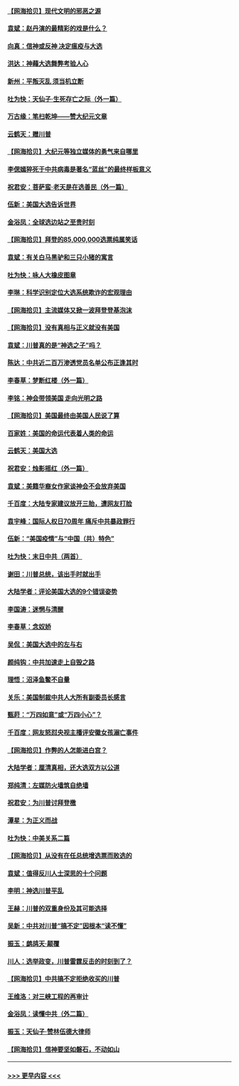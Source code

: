 #### [【网海拾贝】现代文明的邪恶之源](../pages/nsc993/n12634425.md?t=12211502) 
#### [袁斌：赵丹演的最精彩的戏是什么？](../pages/nsc993/n12633316.md?t=12211502) 
#### [向真：信神或反神 决定瘟疫与大选](../pages/nsc993/n12632710.md?t=12211502) 
#### [洪达：神藉大选舞弊考验人心](../pages/nsc993/n12631962.md?t=12211502) 
#### [新州：平叛灭乱  须当机立断](../pages/nsc993/n12631946.md?t=12211502) 
#### [吐为快：天仙子‧生死存亡之际（外一篇）](../pages/nsc993/n12631927.md?t=12211502) 
#### [万古缘：笔扫乾坤——赞大纪元文章](../pages/nsc993/n12631922.md?t=12211502) 
#### [云鹤天：赠川普](../pages/nsc993/n12631823.md?t=12211502) 
#### [【网海拾贝】大纪元等独立媒体的勇气来自哪里](../pages/nsc993/n12629961.md?t=12211502) 
#### [李偲嫣猝死于中共病毒是著名“蓝丝”的最终样板意义](../pages/nsc993/n12628812.md?t=12211502) 
#### [祝君安：菩萨蛮·老天是在选善民（外一篇）](../pages/nsc993/n12628793.md?t=12211502) 
#### [伍新：美国大选告诉世界](../pages/nsc993/n12628768.md?t=12211502) 
#### [金浴凤：全球选边站之至贵时刻](../pages/nsc993/n12627318.md?t=12211502) 
#### [【网海拾贝】拜登的85,000,000选票纯属笑话](../pages/nsc993/n12626569.md?t=12211502) 
#### [袁斌：有关白马黑驴和三只小猪的寓言](../pages/nsc993/n12626198.md?t=12211502) 
#### [吐为快：咏人大橡皮图章](../pages/nsc993/n12624470.md?t=12211502) 
#### [李琳：科学识别定位大选系统欺诈的宏观理由](../pages/nsc993/n12624340.md?t=12211502) 
#### [【网海拾贝】主流媒体又掀一波拜登登基泡沫](../pages/nsc993/n12624000.md?t=12211502) 
#### [【网海拾贝】没有真相与正义就没有美国](../pages/nsc993/n12621885.md?t=12211502) 
#### [袁斌：川普真的是“神选之子”吗？](../pages/nsc993/n12621749.md?t=12211502) 
#### [陈达：中共近二百万渗透党员名单公布正逢其时](../pages/nsc993/n12620870.md?t=12211502) 
#### [李春草：梦断红楼（外一篇）](../pages/nsc993/n12619122.md?t=12211502) 
#### [李铭：神会带领美国 走向光明之路](../pages/nsc993/n12618584.md?t=12211502) 
#### [【网海拾贝】美国最终由美国人民说了算](../pages/nsc993/n12617255.md?t=12211502) 
#### [百家姓：美国的命运代表着人类的命运](../pages/nsc993/n12615838.md?t=12211502) 
#### [云鹤天：美国大选](../pages/nsc993/n12615994.md?t=12211502) 
#### [祝君安：烛影摇红（外一篇）](../pages/nsc993/n12615975.md?t=12211502) 
#### [袁斌：美籍华裔女作家谈神会不会放弃美国](../pages/nsc993/n12615263.md?t=12211502) 
#### [千百度：大陆专家建议放开三胎，遭网友打脸](../pages/nsc993/n12614456.md?t=12211502) 
#### [袁宇峰：国际人权日70周年 痛斥中共暴政罪行](../pages/nsc993/n12611965.md?t=12211502) 
#### [伍新：“美国疫情”与“中国（共）特色”](../pages/nsc993/n12611463.md?t=12211502) 
#### [吐为快：末日中共（两首）](../pages/nsc993/n12611461.md?t=12211502) 
#### [谢田：川普总统，该出手时就出手](../pages/nsc993/n12610905.md?t=12211502) 
#### [大陆学者：评论美国大选的9个错误姿势](../pages/nsc993/n12609586.md?t=12211502) 
#### [李国涛：迷惘与清醒](../pages/nsc993/n12607532.md?t=12211502) 
#### [李春草：念奴娇](../pages/nsc993/n12607083.md?t=12211502) 
#### [吴侃：美国大选中的左与右](../pages/nsc993/n12607054.md?t=12211502) 
#### [颜纯钩：中共加速走上自毁之路](../pages/nsc993/n12606473.md?t=12211502) 
#### [理悟：沼泽鱼鳖不自量](../pages/nsc993/n12606454.md?t=12211502) 
#### [关乐：美国制裁中共人大所有副委员长感言](../pages/nsc993/n12606442.md?t=12211502) 
#### [甄莳：“万四如意”或“万四小心”？](../pages/nsc993/n12606091.md?t=12211502) 
#### [千百度：网友怒怼央视主播评安徽女孩溺亡事件](../pages/nsc993/n12605370.md?t=12211502) 
#### [【网海拾贝】作弊的人怎能进白宫？](../pages/nsc993/n12603546.md?t=12211502) 
#### [大陆学者：厘清真相，还大选双方以公道](../pages/nsc993/n12603475.md?t=12211502) 
#### [郑纯清：左媒防火墙筑自绝墙](../pages/nsc993/n12602226.md?t=12211502) 
#### [祝君安：为川普讨拜登檄](../pages/nsc993/n12602199.md?t=12211502) 
#### [潭星：为正义而战](../pages/nsc993/n12600926.md?t=12211502) 
#### [吐为快：中美关系二篇](../pages/nsc993/n12600908.md?t=12211502) 
#### [【网海拾贝】从没有在任总统增选票而败选的](../pages/nsc993/n12600435.md?t=12211502) 
#### [袁斌：值得反川人士深思的十个问题](../pages/nsc993/n12600332.md?t=12211502) 
#### [李明：神选川普平乱](../pages/nsc993/n12599751.md?t=12211502) 
#### [王赫：川普的双重身份及其可能选择](../pages/nsc993/n12599723.md?t=12211502) 
#### [吴新：中共对川普“搞不定”因根本“读不懂”](../pages/nsc993/n12599502.md?t=12211502) 
#### [振玉：鹧鸪天‧颠覆](../pages/nsc993/n12599494.md?t=12211502) 
#### [川人：选举政变，川普雷霆反击的时刻到了？](../pages/nsc993/n12599291.md?t=12211502) 
#### [【网海拾贝】中共搞不定拒绝收买的川普](../pages/nsc993/n12598955.md?t=12211502) 
#### [王维洛：对三峡工程的再审计](../pages/nsc993/n12598436.md?t=12211502) 
#### [金浴凤：读懂中共（外二篇）](../pages/nsc993/n12597943.md?t=12211502) 
#### [振玉：天仙子‧赞林伍德大律师](../pages/nsc993/n12597929.md?t=12211502) 
#### [【网海拾贝】信神要坚如磐石，不动如山](../pages/nsc993/n12597901.md?t=12211502) 

----
#### [ >>> 更早内容 <<< ](../indexes/nsc993-earlier.md)
